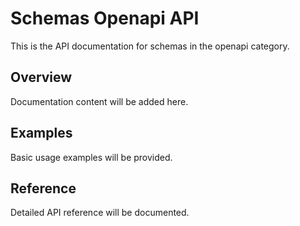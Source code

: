 # Schemas Openapi API

This is the API documentation for schemas in the openapi category.

## Overview

Documentation content will be added here.

## Examples

Basic usage examples will be provided.

## Reference

Detailed API reference will be documented.

